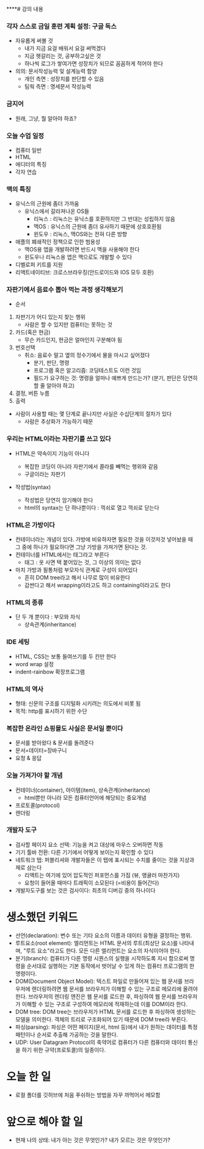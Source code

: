 ﻿****# 강의 내용
### 각자 스스로 금일 훈련 계획 설정: 구글 독스
- 자유롭게 써볼 것
  - 내가 지금 요걸 배워서 요걸 써먹겠다
  - 지금 헷갈리는 것, 공부하고싶은 것
  - 하나씩 로그가 쌓여가면 성장치가 되므로 꼼꼼하게 적어야 한다
- 의의: 문서작성능력 및 설계능력 함양
  - 개인 측면 : 성장치를 판단할 수 있음
  - 팀웍 측면 : 명세문서 작성능력

### 금지어
- 원래, 그냥, 뭘 알아야 하죠? 

### 오늘 수업 일정
- 컴퓨터 일반
- HTML
- 에디터의 특징
- 각자 연습

### 맥의 특징
- 유닉스의 근원에 좀더 가까움
  - 유닉스에서 갈라져나온 OS들
    - 리눅스 : 리눅스는 유닉스를 호환하지만 그 반대는 성립하지 않음
    - 맥OS : 유닉스의 근원에 좀더 유사하기 때문에 상호호환됨
    - 윈도우 : 리눅스, 맥OS와는 전혀 다른 방향
- 애플의 폐쇄적인 정책으로 인한 범용성
  - 맥OS용 앱을 개발하려면 반드시 맥을 사용해야 한다
  - 윈도우나 리눅스용 앱은 맥으로도 개발할 수 있다
- 디벨로퍼 키트를 지원
- 리액트네이티브: 크로스브라우징(안드로이드와 IOS 모두 호환)

### 자판기에서 음료수 뽑아 먹는 과정 생각해보기
- 순서
1. 자판기가 어디 있는지 찾는 행위
   - 사람은 할 수 있지만 컴퓨터는 못하는 것
2. 카드(혹은 현금)
   - 무슨 카드인지, 현금은 얼마인지 구분해야 됨
3. 번호선택
   - 취소: 음료수 말고 옆의 정수기에서 물을 마시고 싶어졌다
     - 분기, 판단, 명령
     - 프로그램 혹은 알고리즘: 코딩테스트도 이런 것임
     - 필드가 요구하는 것: 명령을 얼마나 예쁘게 만드는가? (분기, 판단은 당연히 할 줄 알아야 하고)
4. 결정, 버튼 누름
5. 출력
- 사람이 사용할 때는 몇 단계로 끝나지만 사실은 수십단계의 절차가 있다
  - 사람은 추상화가 가능하기 때문

### 우리는 HTML이라는 자판기를 쓰고 있다
- HTML은 약속이지 기능이 아니다
  - 복잡한 코딩이 아니라 자판기에서 콜라를 빼먹는 행위와 같음
  - 구글이라는 자판기

- 작성법(syntax)
  - 작성법은 당연히 암기해야 한다
  - html의 syntax는 단 하나뿐이다 : 꺽쇠로 열고 꺽쇠로 닫는다

### HTML은 가방이다
- 컨테이너라는 개념이 있다. 가방에 비유하자면 필요한 것을 이것저것 넣어놨을 때 그 중에 하나가 필요하다면 그냥 가방을 가져가면 된다는 것.
- 컨테이너를 HTML에서는 태그라고 부른다
  - 태그 : 옷 사면 택 붙어있는 것, 그 이상의 의미는 없다
- 마치 가방과 필통처럼 부모자식 관계로 구성이 되어있다
  - 흔히 DOM tree라고 해서 나무로 많이 비유한다
  - 감싼다고 해서 wrapping이라고도 하고 containing이라고도 한다

### HTML의 종류
- 단 두 개 뿐이다 : 부모와 자식
  - 상속관계(inheritance)

### IDE 세팅
- HTML, CSS는 보통 들여쓰기를 두 칸만 한다
- word wrap 설정
- indent-rainbow 확장프로그램

### HTML의 역사
- 형태: 신문의 구조를 디지털화 시키려는 의도에서 비롯 됨
- 목적: http를 표시하기 위한 수단

### 복잡한 온라인 쇼핑몰도 사실은 문서일 뿐이다
- 문서를 받아왔다 & 문서를 돌려준다
- 문서=데이터=장바구니
- 요청 & 응답

### 오늘 가져가야 할 개념
- 컨테이너(container), 아이템(item), 상속관계(inheritance)
  - html뿐만 아니라 모든 컴퓨터언어에 해당되는 중요개념
- 프로토콜(protocol)
- 렌더링 


### 개발자 도구
- 검사할 페이지 요소 선택: 기능을 켜고 대상에 마우스 오버하면 작동
- 기기 툴바 전환: 다른 기기에서 어떻게 보이는지 확인할 수 있다
- 네트워크 탭: 퍼블리셔와 개발자들은 이 탭에 표시되는 수치를 줄이는 것을 지상과제로 삼는다
  - 리액트는 여기에 있어 압도적인 퍼포먼스를 가짐 (뷰, 앵귤러 마찬가지)
  - 요청이 들어올 때마다 트래픽이 소모된다 (=비용이 들어간다)
- 개발자도구를 보는 것은 검사이다: 최초의 디버깅 중의 하나이다

# 생소했던 키워드
- 선언(declaration): 변수 또는 기타 요소의 이름과 데이터 유형을 결정하는 행위.
- 루트요소(root element): <html> 엘리먼트는 HTML 문서의 루트(최상단 요소)를 나타내며, "루트 요소"라고도 한다. 모든 다른 엘리먼트는 <html> 요소의 자식이어야 한다.
- 분기(branch): 컴퓨터가 다른 명령 시퀀스의 실행을 시작하도록 지시 함으로써 명령을 순서대로 실행하는 기본 동작에서 벗어날 수 있게 하는 컴퓨터 프로그램의 한 명령이다.
- DOM(Document Object Model): 텍스트 파일로 만들어져 있는 웹 문서를 브라우저에 렌더링하려면 웹 문서를 브라우저가 이해할 수 있는 구조로 메모리에 올려야 한다. 브라우저의 렌더링 엔진은 웹 문서를 로드한 후, 파싱하여 웹 문서를 브라우저가 이해할 수 있는 구조로 구성하여 메모리에 적재하는데 이를 DOM이라 한다.
- DOM tree: DOM tree는 브라우저가 HTML 문서를 로드한 후 파싱하여 생성하는 모델을 의미한다. 객체의 트리로 구조화되어 있기 때문에 DOM tree라 부른다.
- 파싱(parsing): 파싱은 어떤 페이지(문서, html 등)에서 내가 원하는 데이터를 특정 패턴이나 순서로 추출해 가공하는 것을 말한다.
- UDP: User Datagram Protocol의 축약어로 컴퓨터가 다른 컴퓨터와 데이터 통신을 하기 위한 규약(프로토콜)의 일종이다.

# 오늘 한 일
- 로컬 폴더를 깃허브에 처음 푸쉬하는 방법을 자꾸 까먹어서 메모함

# 앞으로 해야 할 일
- 현재 나의 상태: 내가 아는 것은 무엇인가? 내가 모르는 것은 무엇인가?
